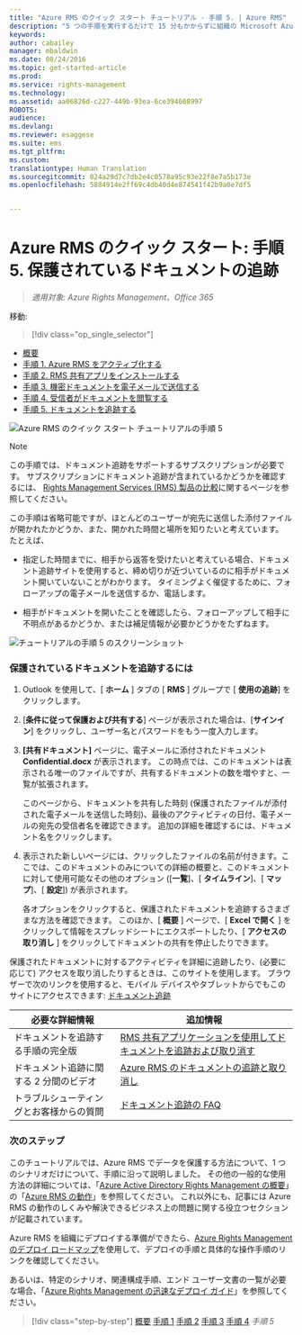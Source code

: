 ```yaml
---
title: "Azure RMS のクイック スタート チュートリアル - 手順 5. | Azure RMS"
description: "5 つの手順を実行するだけで 15 分もかからずに組織の Microsoft Azure Rights Management を簡単に試すことができるチュートリアルの最後の手順。"
keywords: 
author: cabailey
manager: mbaldwin
ms.date: 08/24/2016
ms.topic: get-started-article
ms.prod: 
ms.service: rights-management
ms.technology: 
ms.assetid: aa06826d-c227-449b-93ea-6ce394608997
ROBOTS: 
audience: 
ms.devlang: 
ms.reviewer: esaggese
ms.suite: ems
ms.tgt_pltfrm: 
ms.custom: 
translationtype: Human Translation
ms.sourcegitcommit: 024a29d7c7db2e4c0578a95c93e22f8e7a5b173e
ms.openlocfilehash: 5884914e2ff69c4db40d4e874541f42b9a0e7df5


---
```



# Azure RMS のクイック スタート: 手順 5. 保護されているドキュメントの追跡

>*適用対象: Azure Rights Management、Office 365*


移動: 
> [!div class="op_single_selector"]
- [概要](quick-start-tutorial.md)
- [手順 1. Azure RMS をアクティブ化する](tutorial-step1.md)
- [手順 2. RMS 共有アプリをインストールする](tutorial-step2.md)
- [手順 3. 機密ドキュメントを電子メールで送信する](tutorial-step3.md)
- [手順 4. 受信者がドキュメントを閲覧する](tutorial-step4.md)
- [手順 5. ドキュメントを追跡する](tutorial-step5.md)

![Azure RMS のクイック スタート チュートリアルの手順 5](../media/AzRMS_QuickStartSteps5.PNG)

> [!NOTE]
> この手順では、ドキュメント追跡をサポートするサブスクリプションが必要です。 サブスクリプションにドキュメント追跡が含まれているかどうかを確認するには、 [Rights Management Services (RMS) 製品の比較](https://technet.microsoft.com/dn858608.aspx)に関するページを参照してください。

この手順は省略可能ですが、ほとんどのユーザーが宛先に送信した添付ファイルが開かれたかどうか、また、開かれた時間と場所を知りたいと考えています。 たとえば、

-   指定した時間までに、相手から返答を受けたいと考えている場合、ドキュメント追跡サイトを使用すると、締め切りが近づいているのに相手がドキュメント開いていないことがわかります。 タイミングよく催促するために、フォローアップの電子メールを送信するか、電話します。

-   相手がドキュメントを開いたことを確認したら、フォローアップして相手に不明点があるかどうか、または補足情報が必要かどうかをたずねます。

![チュートリアルの手順 5 のスクリーンショット](../media/AzRMS_Tutorial_5_Screenshots.png)

### 保護されているドキュメントを追跡するには

1.  Outlook を使用して、[ **ホーム** ] タブの [ **RMS** ] グループで [ **使用の追跡**] をクリックします。

2.  [**条件に従って保護および共有する**] ページが表示された場合は、[**サインイン**] をクリックし、ユーザー名とパスワードをもう一度入力します。

3.  **[共有ドキュメント]** ページに、電子メールに添付されたドキュメント **Confidential.docx** が表示されます。 この時点では、このドキュメントは表示される唯一のファイルですが、共有するドキュメントの数を増やすと、一覧が拡張されます。

    このページから、ドキュメントを共有した時刻 (保護されたファイルが添付された電子メールを送信した時刻)、最後のアクティビティの日付、電子メールの宛先の受信者名を確認できます。 追加の詳細を確認するには、ドキュメント名をクリックします。

4.  表示された新しいページには、クリックしたファイルの名前が付きます。ここでは、このドキュメントのみについての詳細の概要と、このドキュメントに対して使用可能なその他のオプション ([**一覧**]、[ **タイムライン**]、[ **マップ**]、[ **設定**]) が表示されます。

    各オプションをクリックすると、保護されたドキュメントを追跡するさまざまな方法を確認できます。 このほか、[ **概要** ] ページで、[ **Excel で開く** ] をクリックして情報をスプレッドシートにエクスポートしたり、[ **アクセスの取り消し** ] をクリックしてドキュメントの共有を停止したりできます。

保護されたドキュメントに対するアクティビティを詳細に追跡したり、(必要に応じて) アクセスを取り消したりするときは、このサイトを使用します。 ブラウザーで次のリンクを使用すると、モバイル デバイスやタブレットからでもこのサイトにアクセスできます: [ドキュメント追跡](http://go.microsoft.com/fwlink/?LinkId=529562)

|必要な詳細情報|追加情報|
|--------------------------------|--------------------------|
|ドキュメントを追跡する手順の完全版|[RMS 共有アプリケーションを使用してドキュメントを追跡および取り消す](../rms-client/sharing-app-track-revoke.md)|
|ドキュメント追跡に関する 2 分間のビデオ|[Azure RMS のドキュメントの追跡と取り消し](http://channel9.msdn.com/Series/Information-Protection/Azure-RMS-Document-Tracking-and-Revocation)|
|トラブルシューティングとお客様からの質問|[ドキュメント追跡の FAQ](https://technet.microsoft.com/dn947488)|

### 次のステップ
このチュートリアルでは、Azure RMS でデータを保護する方法について、1 つのシナリオだけについて、手順に沿って説明しました。 その他の一般的な使用方法の詳細については、「[Azure Active Directory Rights Management の概要](../understand-explore/what-is-azure-rms.md)」の「[Azure RMS の動作](../understand-explore/what-admins-users-see.md)」を参照してください。 これ以外にも、記事には Azure RMS の動作のしくみや解決できるビジネス上の問題に関する役立つセクションが記載されています。

Azure RMS を組織にデプロイする準備ができたら、[Azure Rights Management のデプロイ ロードマップ](../plan-design/deployment-roadmap.md)を使用して、デプロイの手順と具体的な操作手順のリンクを確認してください。

あるいは、特定のシナリオ、関連構成手順、エンド ユーザー文書の一覧が必要な場合、「[Azure Rights Management の迅速なデプロイ ガイド](../get-started/rapid-deployment-guide.md)」を参照してください。

>[!div class="step-by-step"]
[概要](quick-start-tutorial.md)
[手順 1](tutorial-step1.md)
[手順 2](tutorial-step2.md)
[手順 3](tutorial-step3.md)
[手順 4](tutorial-step4.md)
*手順 5*



<!--HONumber=Aug16_HO4-->


